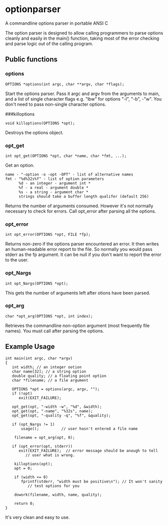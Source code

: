 # optionparser
A commandline options parser in portable ANSI C

The option parser is designed to allow calling programmers
to parse options cleanly and easily in the main() function,
taking most of the error checking and parse logic out of
the calling program.
 
## Public functions

### options

    OPTIONS *options(int argc, char **argv, char *flags);

Start the options parser. Pass it argc and argv from the arguments to 
main, and a list of single character flags e.g. "lbw" for options
"-l", "-b", -"w". You don't need to pass non-single character options.

###killoptions

    void killoptions(OPTIONS *opt);

Destroys the options object. 

### opt_get

    int opt_get(OPTIONS *opt, char *name, char *fmt, ...);

Get an option. 

    name - "-option -o -opt -OPT" - list of alternative names
    fmt - "%d%32s%f" - list of option parameters
          %d - an integer - argument int *
          %f - a real - argument double *
          %s - a string - argument char *
          strings should take a buffer length qualifer (default 256)

Returns the number of arguments consumed. However it's not normally
necessary to check for errors. Call opt_error after parsing all the
options.


### opt_error

    int opt_error(OPTIONS *opt, FILE *fp);

Returns non-zero if the options parser encountered an error. It then
writes an human-readable error report to the file. So normally you would
pass stderr as the fp argument. It can be null if you don't want to
report the error to the user.

### opt_Nargs

    int opt_Nargs(OPTIONS *opt); 

This gets the number of arguments left after otions have been parsed.

### opt_arg

    char *opt_arg(OPTIONS *opt, int index);

Retrieves the commandline non-option argument (most frequently file 
names). You must call after parsing the options.

## Example Usage

    int main(int argc, char *argv)
    {
       int width; // an integer ootion
       char name[32]; // a string option
       double quality; // a floating point option 
       char *filename; // a file argument

       OPTIONS *opt = options(argc, argv, "");
       if (!opt)
          exit(EXIT_FAILURE);

       opt_get(opt, "-width -w", "%d", &width);
       opt_get(opt, "-name", "%32s", name);
       opt_get(opt, "-quality -q", "%f", &quality);

       if (opt_Nargs != 1)
           usage();          // user hasn't entered a file name

        filename = opt_arg(opt, 0);

       if (opt_error(opt, stderr))
          exit(EXIT_FAILURE);  // error message should be anough to tell
             // user what is wrong.
     
        killoptions(opt);
        opt = 0;

        if (width <= 0)
           fprintf(stderr, "width must be positive\n"); // It won't sanity
              // test options for you

        dowork(filename, width, name, quality);

        return 0;   
    }

It's very clean and easy to use.
